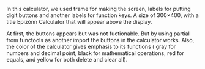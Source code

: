
In this calculator, we used frame for making the screen, labels for putting digit buttons and another labels for function keys. A size of 300×400, with a title Epizónn Calculator that will appear above the display.

At first, the buttons appears but was not fuctionable. But by using partial from functools as another import the buttons in the calculator works. Also, the color of the calculator gives emphasis to its functions ( gray for numbers and decimal point, black for mathematical operations, red for equals, and yellow for both delete and clear all).
